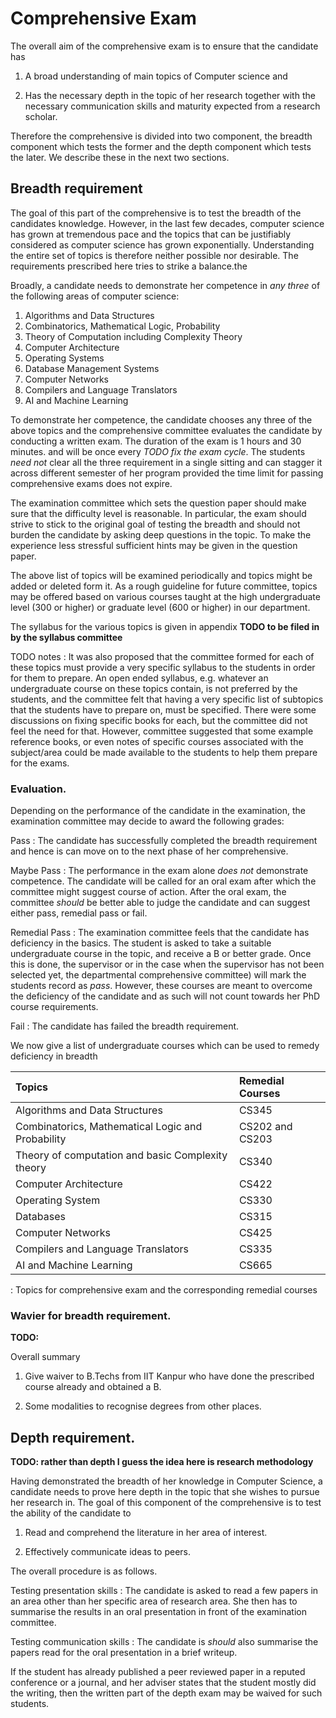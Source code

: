 Comprehensive Exam
==================

The overall aim of the comprehensive exam is to ensure that the
candidate has

1. A broad understanding of main topics of Computer science and

2. Has the necessary depth in the topic of her research together with
   the necessary communication skills and maturity expected from a
   research scholar.

Therefore the comprehensive is divided into two component, the breadth
component which tests the former and the depth component which tests
the later. We describe these in the next two sections.

## Breadth requirement

The goal of this part of the comprehensive is to test the breadth of
the candidates knowledge. However, in the last few decades, computer
science has grown at tremendous pace and the topics that can be
justifiably considered as computer science has grown exponentially.
Understanding the entire set of topics is therefore neither possible
nor desirable. The requirements prescribed here tries to strike a
balance.the

Broadly, a candidate needs to demonstrate her competence in *any
three* of the following areas of computer science:


1. Algorithms and Data Structures
2. Combinatorics, Mathematical Logic, Probability
3. Theory of Computation including Complexity Theory
4. Computer Architecture
5. Operating Systems
6. Database Management Systems
7. Computer Networks
8. Compilers and Language Translators
9. AI and Machine Learning

To demonstrate her competence, the candidate chooses any three of the
above topics and the comprehensive committee evaluates the candidate
by conducting a written exam. The duration of the exam is 1 hours and
30 minutes.  and will be once every *TODO fix the exam cycle*.  The
students *need not* clear all the three requirement in a single
sitting and can stagger it across different semester of her program
provided the time limit for passing comprehensive exams does not
expire.

The examination committee which sets the question paper should make
sure that the difficulty level is reasonable. In particular, the exam
should strive to stick to the original goal of testing the breadth and
should not burden the candidate by asking deep questions in the
topic. To make the experience less stressful sufficient hints may be
given in the question paper.

The above list of topics will be examined periodically and topics
might be added or deleted form it. As a rough guideline for future
committee, topics may be offered based on various courses taught at
the high undergraduate level (300 or higher) or graduate level (600 or
higher) in our department.

The syllabus for the various topics is given in appendix **TODO to be
filed in by the syllabus committee**

TODO notes
:   It was also proposed that the committee formed for each of these
    topics must provide a very specific syllabus to the students in
    order for them to prepare. An open ended syllabus, e.g. whatever
    an undergraduate course on these topics contain, is not preferred
    by the students, and the committee felt that having a very
    specific list of subtopics that the students have to prepare on,
    must be specified. There were some discussions on fixing specific
    books for each, but the committee did not feel the need for
    that. However, committee suggested that some example reference
    books, or even notes of specific courses associated with the
    subject/area could be made available to the students to help them
    prepare for the exams.

### Evaluation.

Depending on the performance of the candidate in the examination, the
examination committee may decide to award the following grades:

Pass
:   The candidate has successfully completed the breadth requirement and
    hence is can move on to the next phase of her comprehensive.

Maybe Pass
:   The performance in the exam alone *does not* demonstrate
	competence. The candidate will be called for an oral exam after
	which the committee might suggest course of action. After the oral
	exam, the committee *should* be better able to judge the candidate
	and can suggest either pass, remedial pass or fail.

Remedial Pass
:   The examination committee feels that the candidate has deficiency in
    the basics. The student is asked to take a suitable undergraduate
    course in the topic, and receive a B or better grade.  Once this
    is done, the supervisor or in the case when the supervisor has not
    been selected yet, the departmental comprehensive committee) will
    mark the students record as *pass*.  However, these courses are
    meant to overcome the deficiency of the candidate and as such will
    not count towards her PhD course requirements.

Fail
:   The candidate has failed the breadth requirement.


We now give a list of undergraduate courses which can be used to remedy
deficiency in breadth


| Topics                                            | Remedial Courses |
|:--------------------------------------------------|:-----------------|
| Algorithms and Data Structures                    | CS345            |
| Combinatorics, Mathematical Logic and Probability | CS202 and CS203  |
| Theory of computation and basic Complexity theory | CS340            |
| Computer Architecture                             | CS422            |
| Operating System                                  | CS330            |
| Databases                                         | CS315            |
| Computer Networks                                 | CS425            |
| Compilers and Language Translators                | CS335            |
| AI and Machine Learning                           | CS665            |


  : Topics for comprehensive exam and the corresponding remedial
    courses


### Wavier for breadth requirement.

**TODO:**

Overall summary

1. Give waiver to B.Techs from IIT Kanpur who have done the prescribed
   course already and obtained a B.

2. Some modalities to recognise degrees from other places.

## Depth requirement.

**TODO: rather than depth I guess the idea here is research methodology**

Having demonstrated the breadth of her knowledge in Computer Science,
a candidate needs to prove here depth in the topic that she wishes to
pursue her research in. The goal of this component of the comprehensive
is to test the ability of the candidate to

1. Read and comprehend the literature in her area of interest.

2. Effectively communicate ideas to peers.


The overall procedure is as follows.

Testing presentation skills
:   The candidate is asked to read a few papers in an area other than her
    specific area of research area. She then has to summarise the
    results in an oral presentation in front of the examination
    committee.

Testing communication skills
:   The candidate is *should* also summarise the papers read for the oral
    presentation in a brief writeup.


If the student has already published a peer reviewed paper in a
reputed conference or a journal, and her adviser states that the
student mostly did the writing, then the written part of the depth
exam may be waived for such students.
